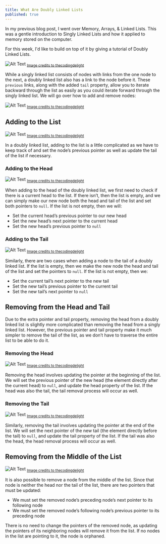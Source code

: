 ```yaml
---
title: What Are Doubly Linked Lists
published: true
---
```


In my previous blog post, I went over Memory, Arrays, & Linked Lists. This was a gentle introduction to Singly Linked Lists and how it applied to memory stored on the computer.

For this week, I'd like to build on top of it by giving a tutorial of Doubly Linked Lists.

![Alt Text](https://personalzone-hulgokm2zfcmm9u.netdna-ssl.com/wp-content/uploads/2017/07/doubly-linked-list-illustration.jpg)
<sub>[Image credits to thecodingdelight](https://www.thecodingdelight.com/doubly-linked-list/)</sub>

While a singly linked list consists of nodes with links from the one node to the next, a doubly linked list also has a link to the node before it. These `previous` links, along with the added `tail` property, allow you to iterate backward through the list as easily as you could iterate forward through the singly linked list. We will go over how to add and remove nodes: 

![Alt Text](https://personalzone-hulgokm2zfcmm9u.netdna-ssl.com/wp-content/uploads/2017/07/doubly-linked-list-node-pointer-diagram.jpg)
<sub>[Image credits to thecodingdelight](https://www.thecodingdelight.com/doubly-linked-list/)</sub>

## Adding to the List

![Alt Text](https://personalzone-hulgokm2zfcmm9u.netdna-ssl.com/wp-content/uploads/2017/07/inserting-data-to-front-of-doubly-linked-list.jpg)
<sub>[Image credits to thecodingdelight](https://www.thecodingdelight.com/doubly-linked-list/)</sub>

In a doubly linked list, adding to the list is a little complicated as we have to keep track of and set the node’s previous pointer as well as update the tail of the list if necessary.


### Adding to the Head
![Alt Text](https://personalzone-hulgokm2zfcmm9u.netdna-ssl.com/wp-content/uploads/2017/07/inserting-data-to-front-of-doubly-linked-list.jpg)
<sub>[Image credits to thecodingdelight](https://www.thecodingdelight.com/doubly-linked-list/)</sub>

When adding to the head of the doubly linked list, we first need to check if there is a current head to the list. If there isn’t, then the list is empty, and we can simply make our new node both the head and tail of the list and set both pointers to `null`. If the list is not empty, then we will:

* Set the current head’s previous pointer to our new head
* Set the new head’s next pointer to the current head
* Set the new head’s previous pointer to `null`

### Adding to the Tail
![Alt Text](https://personalzone-hulgokm2zfcmm9u.netdna-ssl.com/wp-content/uploads/2017/07/inserting-data-to-back-of-doubly-linked-list.jpg)
<sub>[Image credits to thecodingdelight](https://www.thecodingdelight.com/doubly-linked-list/)</sub>

Similarly, there are two cases when adding a node to the tail of a doubly linked list. If the list is empty, then we make the new node the head and tail of the list and set the pointers to `null`. If the list is not empty, then we:

* Set the current tail’s next pointer to the new tail
* Set the new tail’s previous pointer to the current tail
* Set the new tail’s next pointer to `null`




## Removing from the Head and Tail

Due to the extra pointer and tail property, removing the head from a doubly linked list is slightly more complicated than removing the head from a singly linked list. However, the previous pointer and tail property make it much simpler to remove the tail of the list, as we don’t have to traverse the entire list to be able to do it.

### Removing the Head
![Alt Text](https://personalzone-hulgokm2zfcmm9u.netdna-ssl.com/wp-content/uploads/2017/07/removing-head-node-doubly-linked-list-1.jpg)
<sub>[Image credits to thecodingdelight](https://www.thecodingdelight.com/doubly-linked-list/)</sub>

Removing the head involves updating the pointer at the beginning of the list. We will set the previous pointer of the new head (the element directly after the current head) to `null`, and update the head property of the list. If the head was also the tail, the tail removal process will occur as well.


### Removing the Tail
![Alt Text](https://personalzone-hulgokm2zfcmm9u.netdna-ssl.com/wp-content/uploads/2017/07/removing-tail-node-doubly-linked-list.jpg)
<sub>[Image credits to thecodingdelight](https://www.thecodingdelight.com/doubly-linked-list/)</sub>

Similarly, removing the tail involves updating the pointer at the end of the list. We will set the next pointer of the new tail (the element directly before the tail) to `null`, and update the tail property of the list. If the tail was also the head, the head removal process will occur as well.


## Removing from the Middle of the List

![Alt Text](https://personalzone-hulgokm2zfcmm9u.netdna-ssl.com/wp-content/uploads/2017/07/remove-from-middle-doubly-linked-list.jpg)
<sub>[Image credits to thecodingdelight](https://www.thecodingdelight.com/doubly-linked-list/)</sub>

It is also possible to remove a node from the middle of the list. Since that node is neither the head nor the tail of the list, there are two pointers that must be updated:

* We must set the removed node’s preceding node’s next pointer to its following node
* We must set the removed node’s following node’s previous pointer to its preceding node

There is no need to change the pointers of the removed node, as updating the pointers of its neighboring nodes will remove it from the list. If no nodes in the list are pointing to it, the node is orphaned.
